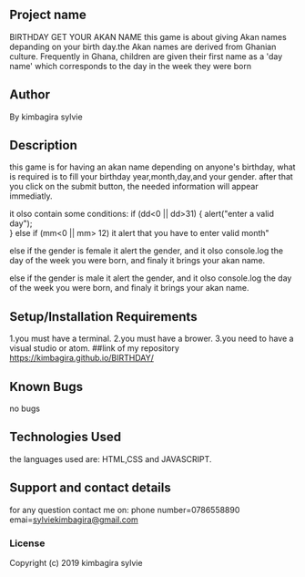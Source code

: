 ## Project name
BIRTHDAY
GET YOUR AKAN NAME
this game is about giving  Akan names  depanding on your birth day.the Akan names are derived from Ghanian culture. Frequently in Ghana, children are given their first name as a 'day name' which corresponds to the day in the week they were born
## Author
 By kimbagira sylvie
## Description
this game is for having an akan name depending on anyone's birthday,
what is required is to fill your birthday year,month,day,and your gender.
after that you click on the submit button, the needed information will appear immediatly.

it olso contain some conditions:
if (dd<0 || dd>31) {
        alert("enter a valid day");  
      }
      else if (mm<0 || mm> 12)
        it alert that you have to enter valid month"
    
   else if the gender is female
        it alert the gender,
        and it olso console.log the day of the week you were born,
        and finaly  it brings your akan name.
        
    
   else if the gender is male
        it alert the gender,
        and it olso console.log the day of the week you were born,
        and finaly  it brings your akan name.
## Setup/Installation Requirements
1.you must have a terminal.
2.you must have a brower.
3.you need to have a visual  studio or atom.
##link of my repository
 https://kimbagira.github.io/BIRTHDAY/
## Known Bugs
no bugs 
## Technologies Used
 the languages used are:
 HTML,CSS and JAVASCRIPT.
## Support and contact details
for any question contact me on:
phone number=0786558890
emai=sylviekimbagira@gmail.com
### License
Copyright (c) 2019 kimbagira sylvie
